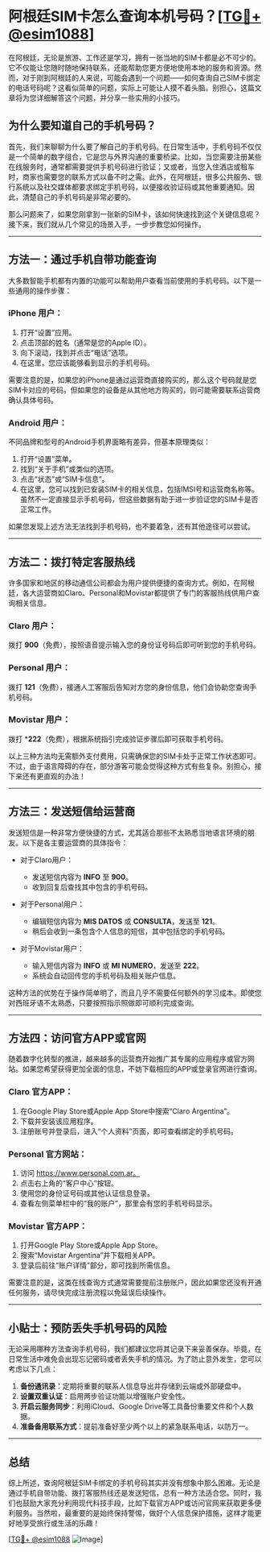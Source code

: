 # 阿根廷SIM卡怎么查询本机号码？[[TG💪+ @esim1088](https://t.me/s/esim1088)]

在阿根廷，无论是旅游、工作还是学习，拥有一张当地的SIM卡都是必不可少的。它不仅能让您随时随地保持联系，还能帮助您更方便地使用本地的服务和资源。然而，对于刚到阿根廷的人来说，可能会遇到一个问题——如何查询自己SIM卡绑定的电话号码呢？这看似简单的问题，实际上可能让人摸不着头脑。别担心，这篇文章将为您详细解答这个问题，并分享一些实用的小技巧。

## 为什么要知道自己的手机号码？

首先，我们来聊聊为什么要了解自己的手机号码。在日常生活中，手机号码不仅仅是一个简单的数字组合，它是您与外界沟通的重要桥梁。比如，当您需要注册某些在线服务时，通常都需要提供手机号码进行验证；又或者，当您入住酒店或租车时，商家也需要您的联系方式以备不时之需。此外，在阿根廷，很多公共服务、银行系统以及社交媒体都要求绑定手机号码，以便接收验证码或其他重要通知。因此，清楚自己的手机号码是非常必要的。

那么问题来了，如果您刚拿到一张新的SIM卡，该如何快速找到这个关键信息呢？接下来，我们就从几个常见的场景入手，一步步教您如何操作。

---

## 方法一：通过手机自带功能查询

大多数智能手机都有内置的功能可以帮助用户查看当前使用的手机号码。以下是一些通用的操作步骤：

### iPhone 用户：
1. 打开“设置”应用。
2. 点击顶部的姓名（通常是您的Apple ID）。
3. 向下滚动，找到并点击“电话”选项。
4. 在这里，您应该能够看到显示的手机号码。

需要注意的是，如果您的iPhone是通过运营商直接购买的，那么这个号码就是您SIM卡对应的号码。但如果您的设备是从其他地方购买的，则可能需要联系运营商确认具体号码。

### Android 用户：
不同品牌和型号的Android手机界面略有差异，但基本原理类似：
1. 打开“设置”菜单。
2. 找到“关于手机”或类似的选项。
3. 点击“状态”或“SIM卡信息”。
4. 在这里，您可以找到已安装SIM卡的相关信息，包括IMSI号和运营商名称等。虽然不一定直接显示手机号码，但这些数据有助于进一步验证您的SIM卡是否正常工作。

如果您发现上述方法无法找到手机号码，也不要着急，还有其他途径可以尝试。

---

## 方法二：拨打特定客服热线

许多国家和地区的移动通信公司都会为用户提供便捷的查询方式。例如，在阿根廷，各大运营商如Claro、Personal和Movistar都提供了专门的客服热线供用户查询相关信息。

### Claro 用户：
拨打 **900**（免费），按照语音提示输入您的身份证号码后即可听到您的手机号码。

### Personal 用户：
拨打 **121**（免费），接通人工客服后告知对方您的身份信息，他们会协助您查询手机号码。

### Movistar 用户：
拨打 ***222**（免费），根据系统指引完成验证步骤后即可获取手机号码。

以上三种方法均无需额外支付费用，只需确保您的SIM卡处于正常工作状态即可。不过，由于语言障碍的存在，部分游客可能会觉得这种方式有些复杂。别担心，接下来还有更直观的办法！

---

## 方法三：发送短信给运营商

发送短信是一种非常方便快捷的方式，尤其适合那些不太熟悉当地语言环境的朋友。以下是各主要运营商的具体指令：

- 对于Claro用户：
  - 发送短信内容为 **INFO** 至 **900**。
  - 收到回复后查找其中包含的手机号码。

- 对于Personal用户：
  - 编辑短信内容为 **MIS DATOS** 或 **CONSULTA**，发送至 **121**。
  - 稍后会收到一条包含个人信息的短信，其中包括您的手机号码。

- 对于Movistar用户：
  - 输入短信内容为 **INFO** 或 **MI NUMERO**，发送至 **222**。
  - 系统会自动回传您的手机号码及相关账户信息。

这种方法的优势在于操作简单明了，而且几乎不需要任何额外的学习成本。即使您对西班牙语不太熟悉，只要按照指示照做即可顺利完成查询。

---

## 方法四：访问官方APP或官网

随着数字化转型的推进，越来越多的运营商开始推广其专属的应用程序或官方网站。如果您希望获得更加全面的信息，不妨下载相应的APP或登录官网进行查询。

### Claro 官方APP：
1. 在Google Play Store或Apple App Store中搜索“Claro Argentina”。
2. 下载并安装该应用程序。
3. 注册账号并登录后，进入“个人资料”页面，即可查看绑定的手机号码。

### Personal 官方网站：
1. 访问 https://www.personal.com.ar。
2. 点击右上角的“客户中心”按钮。
3. 使用您的身份证号码或其他认证信息登录。
4. 查看左侧菜单栏中的“我的账户”，那里会有您的手机号码显示。

### Movistar 官方APP：
1. 打开Google Play Store或Apple App Store。
2. 搜索“Movistar Argentina”并下载相关APP。
3. 登录后前往“账户详情”部分，即可找到所需信息。

需要注意的是，这类在线查询方式通常需要提前注册账户，因此如果您还没有开通任何服务，请尽快完成注册流程以免延误后续操作。

---

## 小贴士：预防丢失手机号码的风险

无论采用哪种方法查询手机号码，我们都建议您将其记录下来妥善保存。毕竟，在日常生活中难免会出现忘记密码或者丢失手机的情况。为了防止意外发生，您可以考虑以下几点：

1. **备份通讯录**：定期将重要的联系人信息导出并存储到云端或外部硬盘中。
2. **设置双重认证**：启用两步验证功能以增强账户安全性。
3. **开启云服务同步**：利用iCloud、Google Drive等工具备份重要文件和个人数据。
4. **准备备用联系方式**：提前准备好至少两个以上的紧急联系电话，以防万一。

---

## 总结

综上所述，查询阿根廷SIM卡绑定的手机号码其实并没有想象中那么困难。无论是通过手机自带功能、拨打客服热线还是发送短信，总有一种方法适合您。同时，我们也鼓励大家充分利用现代科技手段，比如下载官方APP或访问官网来获取更多便利服务。当然啦，最重要的是始终保持警惕，做好个人信息保护措施，这样才能更好地享受旅行或生活的乐趣！

[[TG💪+ @esim1088](https://t.me/s/esim1088) ![Image](https://i.postimg.cc/4NQfJmqS/Snipaste-2025-05-13-00-14-12.png)]